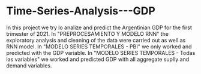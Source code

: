 # Time-Series-Analysis---GDP
In this project we try lo analize and predict the Argentinian GDP for the first trimester of 2021.
In "PREPROCESAMIENTO Y MODELO RNN" the exploratory analysis and cleaning of the data were carried out as well as RNN model.
In "MODELO SERIES TEMPORALES - PBI" we only worked and predicted with the GDP variable.
In "MODELO SERIES TEMPORALES - Todas las variables" we worked and predicted GDP with all aggregate suplly and demand variables.

